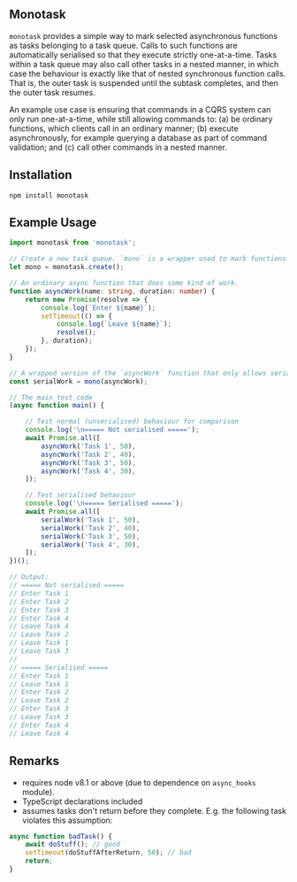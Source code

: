 ## Monotask

`monotask` provides a simple way to mark selected asynchronous functions as tasks belonging to a task queue. Calls to
such functions are automatically serialised so that they execute strictly one-at-a-time. Tasks within a task queue may
also call other tasks in a nested manner, in which case the behaviour is exactly like that of nested synchronous
function calls. That is, the outer task is suspended until the subtask completes, and then the outer task resumes.

An example use case is ensuring that commands in a CQRS system can only run one-at-a-time, while still allowing commands
to: (a) be ordinary functions, which clients call in an ordinary manner; (b) execute asynchronously, for example
querying a database as part of command validation; and (c) call other commands in a nested manner.

## Installation
```
npm install monotask
```


## Example Usage
```ts
import monotask from 'monotask';

// Create a new task queue. `mono` is a wrapper used to mark functions that will be part of this queue.
let mono = monotask.create();

// An ordinary async function that does some kind of work.
function asyncWork(name: string, duration: number) {
    return new Promise(resolve => {
        console.log(`Enter ${name}`);
        setTimeout(() => {
            console.log(`Leave ${name}`);
            resolve();
        }, duration);
    });
}

// A wrapped version of the `asyncWork` function that only allows serialised execution.
const serialWork = mono(asyncWork);

// The main test code
(async function main() {

    // Test normal (unserialised) behaviour for comparison
    console.log('\n===== Not serialised =====');
    await Promise.all([
        asyncWork('Task 1', 50),
        asyncWork('Task 2', 40),
        asyncWork('Task 3', 50),
        asyncWork('Task 4', 30),
    ]);

    // Test serialised behaviour
    console.log('\n===== Serialised =====');
    await Promise.all([
        serialWork('Task 1', 50),
        serialWork('Task 2', 40),
        serialWork('Task 3', 50),
        serialWork('Task 4', 30),
    ]);
})();

// Output:
// ===== Not serialised =====
// Enter Task 1
// Enter Task 2
// Enter Task 3
// Enter Task 4
// Leave Task 4
// Leave Task 2
// Leave Task 1
// Leave Task 3
//
// ===== Serialised =====
// Enter Task 1
// Leave Task 1
// Enter Task 2
// Leave Task 2
// Enter Task 3
// Leave Task 3
// Enter Task 4
// Leave Task 4
```





## Remarks
- requires node v8.1 or above (due to dependence on `async_hooks` module).
- TypeScript declarations included
- assumes tasks don't return before they complete. E.g. the following task violates this assumption:
```ts
async function badTask() {
    await doStuff(); // good
    setTimeout(doStuffAfterReturn, 50); // bad
    return;
}
```
